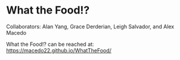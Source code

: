 # What the Food!?

Collaborators: Alan Yang, Grace Derderian, Leigh Salvador, and Alex Macedo

What the Food!? can be reached at: https://macedo22.github.io/WhatTheFood/
